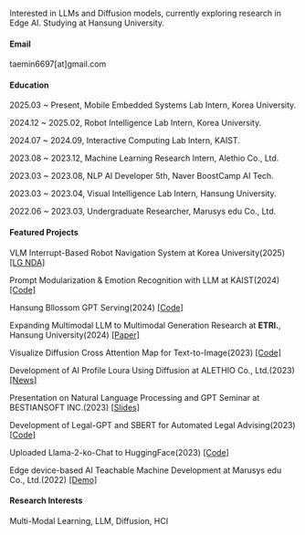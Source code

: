 Interested in LLMs and Diffusion models, currently exploring research in Edge AI.
Studying at Hansung University.

#### Email
taemin6697[at]gmail.com

#### Education
2025.03 ~ Present, Mobile Embedded Systems Lab Intern, Korea University.

2024.12 ~ 2025.02, Robot Intelligence Lab Intern, Korea University.

2024.07 ~ 2024.09, Interactive Computing Lab Intern, KAIST.

2023.08 ~ 2023.12, Machine Learning Research Intern, Alethio Co., Ltd.

2023.03 ~ 2023.08, NLP AI Developer 5th, Naver BoostCamp AI Tech.

2023.03 ~ 2023.04, Visual Intelligence Lab Intern, Hansung University.

2022.06 ~ 2023.03, Undergraduate Researcher, Marusys edu Co., Ltd.

#### Featured Projects
VLM Interrupt-Based Robot Navigation System at Korea University(2025) [[LG NDA]](https://youtu.be/VmqXaNQ5Wq4)

Prompt Modularization & Emotion Recognition with LLM at KAIST(2024) [[Code]](https://github.com/taemin6697/taemin6697-KAIST-Internship_summer24)

Hansung Bllossom GPT Serving(2024) [[Code]](https://github.com/taemin6697/HansungGPT/tree/main)

Expanding Multimodal LLM to Multimodal Generation Research at <strong>ETRI.</strong>, Hansung University(2024) [[Paper]](https://openreview.net/pdf?id=5fWY2ZlsKj)

Visualize Diffusion Cross Attention Map for Text-to-Image(2023) [[Code]](https://github.com/wooyeolBaek/attention-map)

Development of AI Profile Loura Using Diffusion at ALETHIO Co., Ltd.(2023) [[News]](https://search.naver.com/search.naver?sm=tab_hty.top&where=news&ssc=tab.news.all&query=%EC%95%8C%EB%A0%88%EC%8B%9C%EC%98%A4+%EB%A1%9C%EC%9A%B0%EB%9D%BC&oquery=%EC%95%8C%EB%A0%88%EC%8B%9C%EC%98%A4&tqi=iCbzQsqpts0ssNV%2Bxhhssssst04-070761&nso=so%3Add%2Cp%3Aall&mynews=0&office_category=0&office_section_code=0&office_type=0&pd=0&photo=0&service_area=0&sort=1)

Presentation on Natural Language Processing and GPT Seminar at BESTIANSOFT INC.(2023) [[Slides]](https://github.com/taemin6697/Paper_Review/blob/master/%EB%94%A5%EB%9F%AC%EB%8B%9D%20%EB%B2%95%EB%A5%A0%20%EA%B2%80%EC%83%89_%EC%9E%90%EB%AC%B8%20chatbot%20%EC%84%9C%EB%B9%84%EC%8A%A4%20%EA%B0%9C%EB%B0%9C%20%EA%B0%9C%EC%9A%94.pdf)

Development of Legal-GPT and SBERT for Automated Legal Advising(2023) [[Code]](https://github.com/boostcampaitech5/level3_nlp_finalproject-nlp-08)

Uploaded Llama-2-ko-Chat to HuggingFace(2023) [[Code]](https://huggingface.co/kfkas/Llama-2-ko-7b-Chat)

Edge device-based AI Teachable Machine Development at Marusys edu Co., Ltd.(2022) [[Demo]](https://youtu.be/V8V9z96L9wI)

#### Research Interests
Multi-Modal Learning, LLM, Diffusion, HCI

